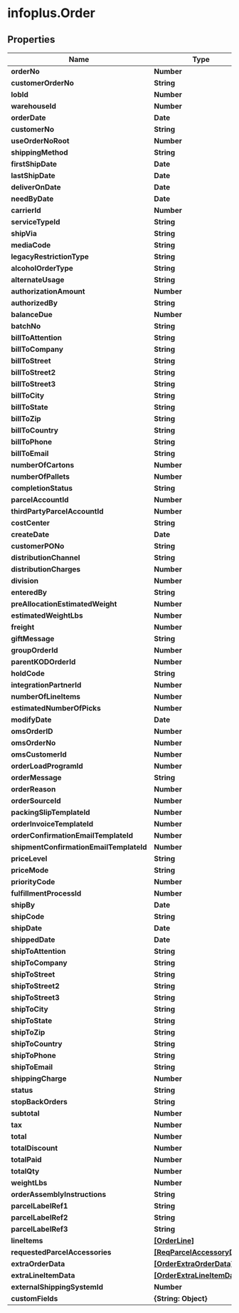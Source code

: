 # infoplus.Order

## Properties
Name | Type | Description | Notes
------------ | ------------- | ------------- | -------------
**orderNo** | **Number** |  | [optional] 
**customerOrderNo** | **String** |  | [optional] 
**lobId** | **Number** |  | 
**warehouseId** | **Number** |  | 
**orderDate** | **Date** |  | [optional] 
**customerNo** | **String** |  | [optional] 
**useOrderNoRoot** | **Number** |  | [optional] 
**shippingMethod** | **String** |  | [optional] 
**firstShipDate** | **Date** |  | [optional] 
**lastShipDate** | **Date** |  | [optional] 
**deliverOnDate** | **Date** |  | [optional] 
**needByDate** | **Date** |  | [optional] 
**carrierId** | **Number** |  | [optional] 
**serviceTypeId** | **String** |  | [optional] 
**shipVia** | **String** |  | [optional] 
**mediaCode** | **String** |  | [optional] 
**legacyRestrictionType** | **String** |  | [optional] 
**alcoholOrderType** | **String** |  | [optional] 
**alternateUsage** | **String** |  | [optional] 
**authorizationAmount** | **Number** |  | [optional] 
**authorizedBy** | **String** |  | [optional] 
**balanceDue** | **Number** |  | [optional] 
**batchNo** | **String** |  | [optional] 
**billToAttention** | **String** |  | [optional] 
**billToCompany** | **String** |  | [optional] 
**billToStreet** | **String** |  | [optional] 
**billToStreet2** | **String** |  | [optional] 
**billToStreet3** | **String** |  | [optional] 
**billToCity** | **String** |  | [optional] 
**billToState** | **String** |  | [optional] 
**billToZip** | **String** |  | [optional] 
**billToCountry** | **String** |  | [optional] 
**billToPhone** | **String** |  | [optional] 
**billToEmail** | **String** |  | [optional] 
**numberOfCartons** | **Number** |  | [optional] 
**numberOfPallets** | **Number** |  | [optional] 
**completionStatus** | **String** |  | [optional] 
**parcelAccountId** | **Number** |  | [optional] 
**thirdPartyParcelAccountId** | **Number** |  | [optional] 
**costCenter** | **String** |  | [optional] 
**createDate** | **Date** |  | [optional] 
**customerPONo** | **String** |  | [optional] 
**distributionChannel** | **String** |  | [optional] 
**distributionCharges** | **Number** |  | [optional] 
**division** | **Number** |  | [optional] 
**enteredBy** | **String** |  | [optional] 
**preAllocationEstimatedWeight** | **Number** |  | [optional] 
**estimatedWeightLbs** | **Number** |  | [optional] 
**freight** | **Number** |  | [optional] 
**giftMessage** | **String** |  | [optional] 
**groupOrderId** | **Number** |  | [optional] 
**parentKODOrderId** | **Number** |  | [optional] 
**holdCode** | **String** |  | [optional] 
**integrationPartnerId** | **Number** |  | [optional] 
**numberOfLineItems** | **Number** |  | [optional] 
**estimatedNumberOfPicks** | **Number** |  | [optional] 
**modifyDate** | **Date** |  | [optional] 
**omsOrderID** | **Number** |  | [optional] 
**omsOrderNo** | **Number** |  | [optional] 
**omsCustomerId** | **Number** |  | [optional] 
**orderLoadProgramId** | **Number** |  | [optional] 
**orderMessage** | **String** |  | [optional] 
**orderReason** | **Number** |  | [optional] 
**orderSourceId** | **Number** |  | [optional] 
**packingSlipTemplateId** | **Number** |  | [optional] 
**orderInvoiceTemplateId** | **Number** |  | [optional] 
**orderConfirmationEmailTemplateId** | **Number** |  | [optional] 
**shipmentConfirmationEmailTemplateId** | **Number** |  | [optional] 
**priceLevel** | **String** |  | [optional] 
**priceMode** | **String** |  | [optional] 
**priorityCode** | **Number** |  | [optional] 
**fulfillmentProcessId** | **Number** |  | [optional] 
**shipBy** | **Date** |  | [optional] 
**shipCode** | **String** |  | [optional] 
**shipDate** | **Date** |  | [optional] 
**shippedDate** | **Date** |  | [optional] 
**shipToAttention** | **String** |  | [optional] 
**shipToCompany** | **String** |  | [optional] 
**shipToStreet** | **String** |  | [optional] 
**shipToStreet2** | **String** |  | [optional] 
**shipToStreet3** | **String** |  | [optional] 
**shipToCity** | **String** |  | [optional] 
**shipToState** | **String** |  | [optional] 
**shipToZip** | **String** |  | [optional] 
**shipToCountry** | **String** |  | [optional] 
**shipToPhone** | **String** |  | [optional] 
**shipToEmail** | **String** |  | [optional] 
**shippingCharge** | **Number** |  | [optional] 
**status** | **String** |  | [optional] 
**stopBackOrders** | **String** |  | [optional] 
**subtotal** | **Number** |  | [optional] 
**tax** | **Number** |  | [optional] 
**total** | **Number** |  | [optional] 
**totalDiscount** | **Number** |  | [optional] 
**totalPaid** | **Number** |  | [optional] 
**totalQty** | **Number** |  | [optional] 
**weightLbs** | **Number** |  | [optional] 
**orderAssemblyInstructions** | **String** |  | [optional] 
**parcelLabelRef1** | **String** |  | [optional] 
**parcelLabelRef2** | **String** |  | [optional] 
**parcelLabelRef3** | **String** |  | [optional] 
**lineItems** | [**[OrderLine]**](OrderLine.md) |  | 
**requestedParcelAccessories** | [**[ReqParcelAccessoryData]**](ReqParcelAccessoryData.md) |  | [optional] 
**extraOrderData** | [**[OrderExtraOrderData]**](OrderExtraOrderData.md) |  | [optional] 
**extraLineItemData** | [**[OrderExtraLineItemData]**](OrderExtraLineItemData.md) |  | [optional] 
**externalShippingSystemId** | **Number** |  | [optional] 
**customFields** | **{String: Object}** |  | [optional] 


